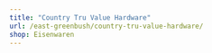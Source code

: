 ```yaml
---
title: "Country Tru Value Hardware"
url: /east-greenbush/country-tru-value-hardware/
shop: Eisenwaren
---
```

